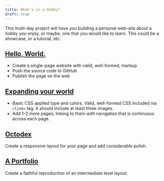 ```yaml
---
title: What's in a Hobby?
draft: true
---
```


This multi-day project will have you building a personal web-site about a hobby you enjoy, or maybe, one that you
would like to learn. This could be a showcase, or a tutorial, etc.

## [Hello, World.](./hello-world)

- Create a single-page website with valid, well-formed, markup
- Push the source code to GitHub
- Publish the page on the web

## [Expanding your world](./expanding-your-world)

- Basic CSS applied type and colors. Valid, well-formed CSS included via `<link>` tag. It should include at least three
  images.
- Add 1-2 more pages, linking to them with navigation that is continuous across each page.

## [Octodex](./octodex)

Create a responsive layout for your page and add considerable polish.

## [A Portfolio](./portfolio)

Create a faithful reproduction of an intermediate level layout.

